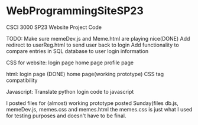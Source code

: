# WebProgrammingSiteSP23
CSCI 3000 SP23 Website Project Code

TODO:
Make sure memeDev.js and Meme.html are playing nice(DONE)
Add redirect to userReg.html to send user back to login
Add functionality to compare entries in SQL database to user login information 

CSS for website:
login page
home page
profile page

html:
login page (DONE)
home page(working prototype)
CSS tag compatibility

Javascript:
Translate python login code to javascript



I posted files for (almost) working prototype posted Sunday(files db.js, memeDev.js, memes.css and memes.html
the memes.css is just what I used for testing purposes and doesn't have to be final. 



